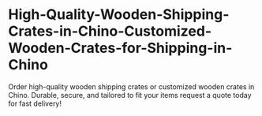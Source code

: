 # High-Quality-Wooden-Shipping-Crates-in-Chino-Customized-Wooden-Crates-for-Shipping-in-Chino
Order high-quality wooden shipping crates or customized wooden crates in Chino. Durable, secure, and tailored to fit your items request a quote today for fast delivery!
